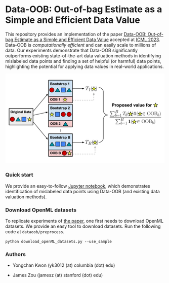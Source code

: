 # Data-OOB: Out-of-bag Estimate as a Simple and Efficient Data Value

This repository provides an implementation of the paper [Data-OOB: Out-of-bag Estimate as a Simple and Efficient Data Value](https://arxiv.org/abs/2304.07718) accepted at [ICML 2023](https://icml.cc/Conferences/2023). Data-OOB is *computationally efficient* and can easily scale to millions of data. Our experiments demonstrate that Data-OOB significantly outperforms existing state-of-the-art data valuation methods in identifying mislabeled data points and finding a set of helpful (or harmful) data points, highlighting the potential for applying data values in real-world applications.

<p align="center">
<img src="./figures/dataoob.png" width="700">
</p>

### Quick start

We provide an easy-to-follow [Jupyter notebook](notebooks/Data-OOB-on-Magictelescope.ipynb), which demonstrates identification of mislabeled data points using Data-OOB (and existing data valuation methods). 


### Download OpenML datasets

To replicate experiments of [the paper](https://arxiv.org/abs/2304.07718), one first needs to download OpenML datasets. We provide an easy tool to download datasets. Run the following code at `dataoob/preprocess`. 
```
python download_openML_datasets.py --use_sample
```

### Authors

- Yongchan Kwon (yk3012 (at) columbia (dot) edu)

- James Zou (jamesz (at) stanford (dot) edu)


